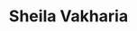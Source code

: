 ---
title: Sheila Vakharia 
description: Sheila Vakharia is a researcher and activist at the Drug Policy Alliance. She asked for a custom WordPress theme for her website. I designed and implemented a WordPress theme from scratch for her. I did all the design work and tested the theme against the WordPress theme unit test and other WordPress theme requirements.
link: https://www.sheilavakharia.com/
live: true
skills: ['Graphic design', 'WordPress', 'WordPress themes', 'WordPress theme unit testing', 'HTML','CSS', 'JavaScript', 'PHP' ]
weight: 30
---